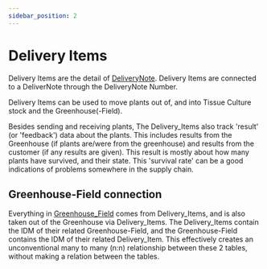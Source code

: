 ```yaml
---
sidebar_position: 2
---
```

# Delivery Items
Delivery Items are the detail of [DeliveryNote](DeliveryNote.md). Delivery Items are connected to a DeliverNote through the DeliveryNote Number.

Delivery Items can be used to move plants out of, and into Tissue Culture stock and the Greenhouse(-Field). 

Besides sending and receiving plants, The Delivery_Items also track 'result' (or 'feedback') data about the plants. This includes results from the Greenhouse (if plants are/were from the greenhouse) and results from the customer (if any results are given). This result is mostly about how many plants have survived, and their state. This 'survival rate' can be a good indications of problems somewhere in the supply chain.

## Greenhouse-Field connection
Everything in [Greenhouse_Field](../Greenhouse/Greenhouse_Field.md) comes from Delivery_Items, and is also taken out of the Greenhouse via Delivery_Items. The Delivery_Items contain the IDM of their related Greenhouse-Field, and the Greenhouse-Field contains the IDM of their related Delivery_Item. This effectively creates an unconventional many to many (n:n) relationship between these 2 tables, without making a relation between the tables.